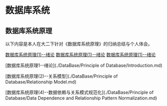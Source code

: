 # 数据库系统
## 数据库系统原理
以下内容是本人在大二下针对《数据库系统原理》的归纳总结与个人体会。

[数据库系统原理(1)--绪论]()
[数据库系统原理(1)--绪论]()
[数据库系统原理(1)--绪论]()

[数据库系统原理1--绪论](./DataBase/Principle of Database/Introduction.md)

[数据库系统原理(2)--关系模型](./DataBase/Principle of Database/Relationship Model.md)

[数据库系统原理(4)--数据依赖与关系模式规范化](./DataBase/Principle of Database/Data Dependence and Relationship Pattern Normalization.md)


